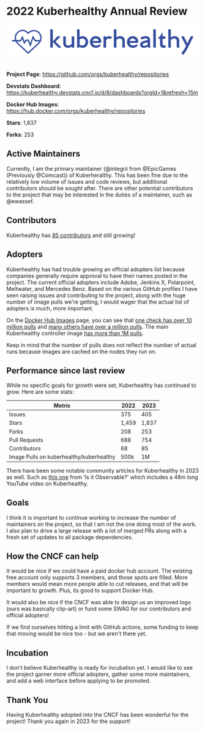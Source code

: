 # 2022 Kuberhealthy Annual Review
<center><img src="https://github.com/kuberhealthy/kuberhealthy/blob/master/images/kuberhealthy.png?raw=true"></center><br />

**Project Page**: https://github.com/orgs/kuberhealthy/repositories

**Devstats Dashboard**: https://kuberhealthy.devstats.cncf.io/d/8/dashboards?orgId=1&refresh=15m

**Docker Hub Images**: https://hub.docker.com/orgs/kuberhealthy/repositories

**Stars**: 1,837

**Forks**: 253

## Active Maintainers 
Currently, I am the primary maintainer (@integrii from @EpicGames (Previously @Comcast)) of Kuberheralthy.  This has been fine due to the relatively low volume of issues and code reviews, but additional contributors should be sought after.  There are other potential contributors to the project that may be interested in the duties of a maintainer, such as @ewassef.

## Contributors

Kuberhealthy has [85 contributors](https://github.com/kuberhealthy/kuberhealthy/graphs/contributors) and still growing!

## Adopters
Kuberhealthy has had trouble growing an official adopters list because companies generally require approval to have their names posted in the project.  The current official adopters include Adobe, Jenkins X, Polarpoint, Meltwater, and Mercedes Benz.  Based on the various GitHub profiles I have seen raising issues and contributing to the project, along with the huge number of image pulls we're getting, I would wager that the actual list of adopters is much, more important.

On the [Docker Hub Images](https://hub.docker.com/orgs/kuberhealthy/repositories) page, you can see that [one check has over 10 million pulls](https://hub.docker.com/orgs/kuberhealthy/repositories) and [many others have over a million pulls](https://hub.docker.com/repository/docker/kuberhealthy/deployment-check).  The main Kuberhealthy controller image [has more than 1M pulls](https://hub.docker.com/repository/docker/kuberhealthy/kuberhealthy).

Keep in mind that the number of pulls does not reflect the number of actual runs because images are cached on the nodes they run on.

## Performance since last review
While no specific goals for growth were set, Kuberhealthy has continued to grow. Here are some stats:

| Metric | 2022  | 2023 |
| ------------- | ------------- | ------------ |
| Issues | 375 | 405  |
| Stars | 1,459 | 1,837  |
| Forks | 208 | 253  |
| Pull Requests | 688 | 754 |
| Contributors | 68 | 85 |
| Image Pulls on kuberhealthy/kuberhealthy | 500k | 1M |

There have been some notable community articles for Kuberhealthy in 2023 as well.  Such as [this one](https://isitobservable.io/observability/kubernetes/what-is-kuberhealthy-and-how-do-you-use-it) from 'Is it Observable?' which includes a 48m long YouTube video on Kuberhealthy.

## Goals
I think it is important to continue working to  increase the number of maintainers on the project, so that I am not the one doing most of the work. I also plan to drive a large release with a lot of merged PRs along with a fresh set of updates to all package dependencies.


## How the CNCF can help
It would be nice if we could have a paid docker hub account.  The existing free account only supports 3 members, and those spots are filled.  More members would mean more people able to cut releases, and that will be important to growth.  Plus, its good to support Docker Hub.

It would also be nice if the CNCF was able to design us an improved logo (ours was basically clip-art) or fund some SWAG for our contributors and official adopters!

If we find ourselves hitting a limit with GitHub actions, some funding to keep that moving would be nice too - but we aren't there yet.

## Incubation
I don't believe Kuberhealthy is ready for incubation yet.  I would like to see the project garner more official adopters, gather some more maintainers, and add a web interface before applying to be promoted.


## Thank You
Having Kuberhealthy adopted into the CNCF has been wonderful for the project!  Thank you again in 2023 for the support!

